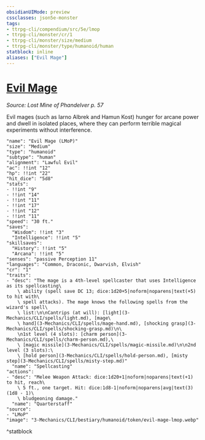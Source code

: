 ```yaml
---
obsidianUIMode: preview
cssclasses: json5e-monster
tags:
- ttrpg-cli/compendium/src/5e/lmop
- ttrpg-cli/monster/cr/1
- ttrpg-cli/monster/size/medium
- ttrpg-cli/monster/type/humanoid/human
statblock: inline
aliases: ["Evil Mage"]
---
```

# [Evil Mage](3-Mechanics\CLI\bestiary\humanoid/evil-mage-lmop.md)
*Source: Lost Mine of Phandelver p. 57*  

Evil mages (such as Iarno Albrek and Hamun Kost) hunger for arcane power and dwell in isolated places, where they can perform terrible magical experiments without interference.

```statblock
"name": "Evil Mage (LMoP)"
"size": "Medium"
"type": "humanoid"
"subtype": "human"
"alignment": "Lawful Evil"
"ac": !!int "12"
"hp": !!int "22"
"hit_dice": "5d8"
"stats":
- !!int "9"
- !!int "14"
- !!int "11"
- !!int "17"
- !!int "12"
- !!int "11"
"speed": "30 ft."
"saves":
  "Wisdom": !!int "3"
  "Intelligence": !!int "5"
"skillsaves":
  "History": !!int "5"
  "Arcana": !!int "5"
"senses": "passive Perception 11"
"languages": "Common, Draconic, Dwarvish, Elvish"
"cr": "1"
"traits":
- "desc": "The mage is a 4th-level spellcaster that uses Intelligence as its spellcasting\
    \ ability (spell save DC 13; dice:1d20+5|noform|noparens|text(+5) to hit with\
    \ spell attacks). The mage knows the following spells from the wizard's spell\
    \ list:\n\nCantrips (at will): [light](3-Mechanics/CLI/spells/light.md), [mage\
    \ hand](3-Mechanics/CLI/spells/mage-hand.md), [shocking grasp](3-Mechanics/CLI/spells/shocking-grasp.md)\n\
    \n1st level (4 slots): [charm person](3-Mechanics/CLI/spells/charm-person.md),\
    \ [magic missile](3-Mechanics/CLI/spells/magic-missile.md)\n\n2nd level (3 slots):\
    \ [hold person](3-Mechanics/CLI/spells/hold-person.md), [misty step](3-Mechanics/CLI/spells/misty-step.md)"
  "name": "Spellcasting"
"actions":
- "desc": "Melee Weapon Attack: dice:1d20+1|noform|noparens|text(+1) to hit, reach\
    \ 5 ft., one target. Hit: dice:1d8-1|noform|noparens|avg|text(3) (1d8 - 1)\
    \ bludgeoning damage."
  "name": "Quarterstaff"
"source":
- "LMoP"
"image": "3-Mechanics/CLI/bestiary/humanoid/token/evil-mage-lmop.webp"
```
^statblock